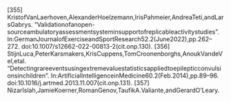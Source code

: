 [355] KristofVanLaerhoven,AlexanderHoelzemann,IrisPahmeier,AndreaTeti,andLarsGabrys.
“Validationofanopen-sourceambulatoryassessmentsysteminsupportofreplicableactivitystudies”.
In:GermanJournalofExerciseandSportResearch52.2(June2022),pp.262–272.
doi:10.1007/s12662-022-00813-2(cit.onp.130).
[356] StijnLuca,PeterKarsmakers,KrisCuppens,TomCroonenborghs,AnoukVandeVel,etal.
“Detectingrareeventsusingextremevaluestatisticsappliedtoepilepticconvulsionsinchildren”.
In:ArtificialIntelligenceinMedicine60.2(Feb.2014),pp.89–96.
doi:10.1016/j.artmed.2013.11.007(cit.onp.131).
[357] NizarIslah,JamieKoerner,RomanGenov,TaufikA.Valiante,andGerardO’Leary.